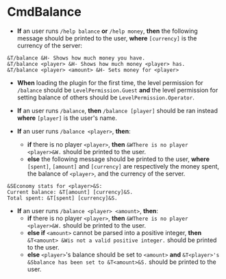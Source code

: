 # CmdBalance

+ **If** an user runs `/help balance` **or** `/help money`, **then** the following message should be printed to the user, **where** `[currency]` is the currency of the server:

```
&T/balance &H- Shows how much money you have.
&T/balance <player> &H- Shows how much money <player> has.
&T/balance <player> <amount> &H- Sets money for <player>
```

+ **When** loading the plugin for the first time, the level permission for `/balance` should be `LevelPermission.Guest` **and** the level permission for setting balance of others should be `LevelPermission.Operator`.

+ **If** an user runs `/balance`, **then** `/balance [player]` should be ran instead **where** `[player]` is the user's name.

+ **If** an user runs `/balance <player>`, **then**:
    + **if** there is no player `<player>`, **then** `&WThere is no player <player>&W.` should be printed to the user.
    + **else** the following message should be printed to the user, **where** `[spent]`, `[amount]` and `[currency]` are respectively the money spent, the balance of `<player>`, and the currency of the server.

```nofmt
&SEconomy stats for <player>&S:
Current balance: &T[amount] [currency]&S.
Total spent: &T[spent] [currency]&S.
```

+ **If** an user runs `/balance <player> <amount>`, **then**:
    + **if** there is no player `<player>`, **then** `&WThere is no player <player>&W.` should be printed to the user.
    + **else if** `<amount>` cannot be parsed into a positive integer, **then** `&T<amount> &Wis not a valid positive integer.` should be printed to the user.
    + **else** `<player>`'s balance should be set to `<amount>` **and** `&T<player>'s &Sbalance has been set to &T<amount>&S.` should be printed to the user.
